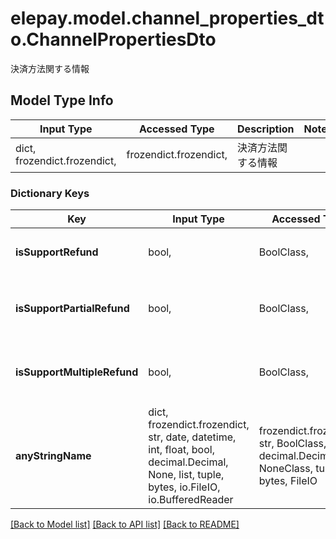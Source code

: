 # elepay.model.channel_properties_dto.ChannelPropertiesDto

決済方法関する情報

## Model Type Info
Input Type | Accessed Type | Description | Notes
------------ | ------------- | ------------- | -------------
dict, frozendict.frozendict,  | frozendict.frozendict,  | 決済方法関する情報 | 

### Dictionary Keys
Key | Input Type | Accessed Type | Description | Notes
------------ | ------------- | ------------- | ------------- | -------------
**isSupportRefund** | bool,  | BoolClass,  | 返金 true 利用可能 false 利用不可 | [optional] 
**isSupportPartialRefund** | bool,  | BoolClass,  | 一部返金 true 利用可能 false 利用不可 | [optional] 
**isSupportMultipleRefund** | bool,  | BoolClass,  | 複数回返金 true 利用可能 false 一回のみ | [optional] 
**anyStringName** | dict, frozendict.frozendict, str, date, datetime, int, float, bool, decimal.Decimal, None, list, tuple, bytes, io.FileIO, io.BufferedReader | frozendict.frozendict, str, BoolClass, decimal.Decimal, NoneClass, tuple, bytes, FileIO | any string name can be used but the value must be the correct type | [optional]

[[Back to Model list]](../../README.md#documentation-for-models) [[Back to API list]](../../README.md#documentation-for-api-endpoints) [[Back to README]](../../README.md)

